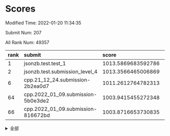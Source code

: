 # Scores

Modified Time: 2022-01-20 11:34:35

Submit Num: 207

All Rank Num: 49357

| rank |               submit               |       score        |       sigma        | pk_num |
| :--- | :--------------------------------- | :----------------- | :----------------- | :----- |
| 1    | jsonzb.test.test_1                 | 1013.5869683592786 | 0.8236632322302314 | 950    |
| 2    | jsonzb.test.submission_level_4     | 1013.3566465006869 | 0.8437347314977003 | 953    |
| 6    | cpp.21_12_24.submission-2b2ea0d7   | 1011.2612764782313 | 0.8151075995844386 | 950    |
| 64   | cpp.2022_01_09.submission-5b0e3de2 | 1003.9415455272348 | 0.7017636239008073 | 963    |
| 66   | cpp.2022_01_09.submission-816672bd | 1003.8716653730835 | 0.7162619741564492 | 949    |


<details>
<summary>全部</summary>

| rank |                 submit                 |       score        |       sigma        | pk_num |
| :--- | :------------------------------------- | :----------------- | :----------------- | :----- |
| 1    | jsonzb.test.test_1                     | 1013.5869683592786 | 0.8236632322302314 | 950    |
| 2    | jsonzb.test.submission_level_4         | 1013.3566465006869 | 0.8437347314977003 | 953    |
| 3    | gobigger.level_3.submission_level_3_35 | 1011.7781036985153 | 0.7763933807341825 | 951    |
| 4    | gobigger.level_3.submission_level_3_38 | 1011.5511032031718 | 0.77812872201451   | 952    |
| 5    | gobigger.level_3.submission_level_3_41 | 1011.4376077913535 | 0.7674493865494297 | 955    |
| 6    | cpp.21_12_24.submission-2b2ea0d7       | 1011.2612764782313 | 0.8151075995844386 | 950    |
| 7    | gobigger.level_3.submission_level_3_37 | 1011.252042216309  | 0.7769968827369378 | 957    |
| 8    | gobigger.level_3.submission_level_3_47 | 1010.9292519982902 | 0.7669213482501832 | 952    |
| 9    | gobigger.level_3.submission_level_3_49 | 1010.8806635977039 | 0.7516838366269647 | 953    |
| 10   | gobigger.level_3.submission_level_3_24 | 1010.8096565643232 | 0.7963854858850481 | 948    |
| 11   | gobigger.level_3.submission_level_3_28 | 1010.6708759015258 | 0.7606371912322497 | 953    |
| 12   | gobigger.level_3.submission_level_3_1  | 1010.6628898428053 | 0.7619411417901834 | 955    |
| 13   | gobigger.level_3.submission_level_3_29 | 1010.5990030885041 | 0.7702936576581764 | 955    |
| 14   | gobigger.level_3.submission_level_3_33 | 1010.4406397646922 | 0.7646460979682453 | 956    |
| 15   | gobigger.level_3.submission_level_3_16 | 1010.4009219344342 | 0.7797770902071212 | 953    |
| 16   | gobigger.level_3.submission_level_3_36 | 1010.3097331884829 | 0.8125247176588924 | 955    |
| 17   | gobigger.level_3.submission_level_3_48 | 1010.2944520728147 | 0.7716995525840277 | 954    |
| 18   | gobigger.level_3.submission_level_3_19 | 1010.274412804862  | 0.7573809150688713 | 952    |
| 19   | gobigger.level_3.submission_level_3_17 | 1010.2717230694215 | 0.7588731434222032 | 953    |
| 20   | gobigger.level_3.submission_level_3_42 | 1010.222500558848  | 0.7605671639853973 | 950    |
| 21   | gobigger.level_3.submission_level_3_10 | 1010.0858578301732 | 0.7530877389110823 | 958    |
| 22   | gobigger.level_3.submission_level_3_22 | 1010.0018184158233 | 0.7577210590385677 | 960    |
| 23   | gobigger.level_3.submission_level_3_21 | 1009.8839173442502 | 0.7571824750811141 | 953    |
| 24   | gobigger.level_3.submission_level_3_20 | 1009.8761005052427 | 0.7364645920729229 | 953    |
| 25   | gobigger.level_3.submission_level_3_11 | 1009.8387888251013 | 0.7538468802009411 | 951    |
| 26   | gobigger.level_3.submission_level_3_0  | 1009.7884308148602 | 0.764563588740023  | 958    |
| 27   | gobigger.level_3.submission_level_3_43 | 1009.7595398814605 | 0.7585797713346756 | 956    |
| 28   | gobigger.level_3.submission_level_3_39 | 1009.7527000869818 | 0.7523764413082934 | 950    |
| 29   | gobigger.level_3.submission_level_3_13 | 1009.7166573577225 | 0.7584607161273519 | 948    |
| 30   | gobigger.level_3.submission_level_3_45 | 1009.657483703545  | 0.7613368985738983 | 958    |
| 31   | gobigger.level_3.submission_level_3_4  | 1009.5836225394813 | 0.7422453388616694 | 958    |
| 32   | gobigger.level_3.submission_level_3_8  | 1009.5825968495342 | 0.7738550058078555 | 957    |
| 33   | gobigger.level_3.submission_level_3_23 | 1009.5073632889189 | 0.732385712947884  | 957    |
| 34   | gobigger.level_3.submission_level_3_15 | 1009.4331660704    | 0.750173383523039  | 947    |
| 35   | gobigger.level_3.submission_level_3_3  | 1009.3061388624925 | 0.7519718134271841 | 953    |
| 36   | gobigger.level_3.submission_level_3_30 | 1009.2782048444323 | 0.7515726903718947 | 955    |
| 37   | gobigger.level_3.submission_level_3_25 | 1009.2373929347478 | 0.7600418421663245 | 947    |
| 38   | gobigger.level_3.submission_level_3_34 | 1009.1999381872645 | 0.7415342537250755 | 958    |
| 39   | gobigger.level_3.submission_level_3_5  | 1009.1937418553027 | 0.7445097643407694 | 953    |
| 40   | gobigger.level_3.submission_level_3_14 | 1009.1754239329384 | 0.7373171627182022 | 956    |
| 41   | gobigger.level_3.submission_level_3_40 | 1009.118308875352  | 0.7600694013616514 | 959    |
| 42   | gobigger.level_3.submission_level_3_2  | 1009.015847395917  | 0.7486264786864426 | 957    |
| 43   | gobigger.level_3.submission_level_3_12 | 1009.0023171114566 | 0.7657698096333737 | 956    |
| 44   | gobigger.level_3.submission_level_3_9  | 1008.9842800285741 | 0.7631331486735964 | 951    |
| 45   | gobigger.level_3.submission_level_3_18 | 1008.9386052060388 | 0.771792020600803  | 954    |
| 46   | gobigger.level_3.submission_level_3_27 | 1008.9148201372394 | 0.7321358122387689 | 950    |
| 47   | gobigger.level_3.submission_level_3_32 | 1008.6639813566183 | 0.7609873747469721 | 956    |
| 48   | gobigger.level_3.submission_level_3_44 | 1008.628429552357  | 0.7376601075264747 | 948    |
| 49   | gobigger.level_3.submission_level_3_31 | 1008.4550637929526 | 0.7481785495152422 | 956    |
| 50   | gobigger.level_3.submission_level_3_6  | 1008.3463823583147 | 0.7400617385673038 | 955    |
| 51   | gobigger.level_3.submission_level_3_7  | 1008.3451426399483 | 0.7371390251598554 | 948    |
| 52   | gobigger.level_3.submission_level_3_46 | 1008.2790950401775 | 0.7410532005338171 | 960    |
| 53   | gobigger.level_3.submission_level_3_26 | 1008.1192728532516 | 0.7566020713363576 | 955    |
| 54   | gobigger.level_1.submission_level_1_19 | 1004.9372387054984 | 0.7240090566980638 | 948    |
| 55   | gobigger.level_1.submission_level_1_23 | 1004.6753084223237 | 0.7245459997184307 | 954    |
| 56   | gobigger.level_1.submission_level_1_46 | 1004.6142539536489 | 0.7215038533112664 | 952    |
| 57   | gobigger.level_1.submission_level_1_10 | 1004.4239861699165 | 0.7144901631722016 | 955    |
| 58   | gobigger.level_1.submission_level_1_5  | 1004.1073261964959 | 0.7146556800573469 | 951    |
| 59   | gobigger.level_1.submission_level_1_21 | 1004.0671284299224 | 0.7188610682584827 | 957    |
| 60   | gobigger.level_1.submission_level_1_25 | 1004.0473499363262 | 0.715176711804099  | 951    |
| 61   | gobigger.level_1.submission_level_1_35 | 1003.986665195493  | 0.7197743150100526 | 957    |
| 62   | gobigger.level_1.submission_level_1_40 | 1003.9847871990692 | 0.7131485484159429 | 955    |
| 63   | gobigger.level_1.submission_level_1_11 | 1003.9694415469006 | 0.7184285682517582 | 958    |
| 64   | cpp.2022_01_09.submission-5b0e3de2     | 1003.9415455272348 | 0.7017636239008073 | 963    |
| 65   | gobigger.level_1.submission_level_1_41 | 1003.8980953739505 | 0.7225882927329235 | 955    |
| 66   | cpp.2022_01_09.submission-816672bd     | 1003.8716653730835 | 0.7162619741564492 | 949    |
| 67   | gobigger.level_1.submission_level_1_20 | 1003.8655959939133 | 0.7100604746037402 | 957    |
| 68   | gobigger.level_1.submission_level_1_4  | 1003.6720887728519 | 0.7125338756023951 | 953    |
| 69   | gobigger.level_1.submission_level_1_39 | 1003.6652666224389 | 0.7170494569177677 | 952    |
| 70   | gobigger.level_1.submission_level_1_8  | 1003.5316309701828 | 0.7169126758203236 | 955    |
| 71   | gobigger.level_1.submission_level_1_38 | 1003.5108464018547 | 0.7234225794039821 | 952    |
| 72   | gobigger.level_1.submission_level_1_49 | 1003.5085033471416 | 0.7277443029850952 | 952    |
| 73   | gobigger.level_1.submission_level_1_43 | 1003.4463864909503 | 0.7206126670243309 | 953    |
| 74   | gobigger.level_1.submission_level_1_1  | 1003.4287877299201 | 0.7144290930987525 | 954    |
| 75   | gobigger.level_1.submission_level_1_28 | 1003.3440254969511 | 0.7156169609574534 | 957    |
| 76   | gobigger.level_1.submission_level_1_2  | 1003.3229440559833 | 0.7120892510107908 | 957    |
| 77   | gobigger.level_1.submission_level_1_3  | 1003.2857715542509 | 0.7023151976142402 | 950    |
| 78   | gobigger.level_1.submission_level_1_36 | 1003.2481637151893 | 0.7146015693830722 | 955    |
| 79   | gobigger.level_1.submission_level_1_37 | 1003.1677432421524 | 0.7231773165926044 | 953    |
| 80   | gobigger.level_1.submission_level_1_24 | 1003.1544056899386 | 0.7121143770081867 | 952    |
| 81   | gobigger.level_1.submission_level_1_33 | 1003.1461968224637 | 0.7095276331593976 | 953    |
| 82   | gobigger.level_1.submission_level_1_29 | 1003.1061183142302 | 0.7138804882302457 | 956    |
| 83   | gobigger.level_1.submission_level_1_15 | 1003.1008103183215 | 0.7172717890628666 | 954    |
| 84   | gobigger.level_1.submission_level_1_0  | 1003.0358207964239 | 0.7098557691808027 | 950    |
| 85   | gobigger.level_1.submission_level_1_27 | 1002.9934092480682 | 0.7147408028470852 | 958    |
| 86   | gobigger.level_1.submission_level_1_42 | 1002.986281104897  | 0.7227473566967039 | 953    |
| 87   | gobigger.level_1.submission_level_1_22 | 1002.8908122750948 | 0.7121827112467108 | 958    |
| 88   | gobigger.level_1.submission_level_1_31 | 1002.8470049126007 | 0.699666763086277  | 954    |
| 89   | gobigger.level_1.submission_level_1_13 | 1002.8238860160925 | 0.71270279958647   | 951    |
| 90   | gobigger.level_1.submission_level_1_18 | 1002.8232706488814 | 0.711958147649757  | 949    |
| 91   | gobigger.level_1.submission_level_1_45 | 1002.7820082510389 | 0.7133317775277962 | 953    |
| 92   | gobigger.level_1.submission_level_1_30 | 1002.7801230259149 | 0.7052144591683216 | 955    |
| 93   | gobigger.level_1.submission_level_1_14 | 1002.6402749307338 | 0.7068832772959298 | 950    |
| 94   | gobigger.level_1.submission_level_1_47 | 1002.5646406986698 | 0.7220647027971657 | 952    |
| 95   | gobigger.level_1.submission_level_1_32 | 1002.5334689579889 | 0.7029288901142595 | 955    |
| 96   | gobigger.level_1.submission_level_1_34 | 1002.5323325899496 | 0.7141301732961773 | 957    |
| 97   | gobigger.level_1.submission_level_1_9  | 1002.5061505669885 | 0.7176809981777361 | 955    |
| 98   | gobigger.level_1.submission_level_1_12 | 1002.4630469633342 | 0.7191852955565979 | 957    |
| 99   | gobigger.level_1.submission_level_1_44 | 1002.4206806363736 | 0.7151043791364278 | 954    |
| 100  | gobigger.level_1.submission_level_1_26 | 1002.3696596344258 | 0.7103013410509686 | 953    |
| 101  | gobigger.level_1.submission_level_1_17 | 1002.3364565677383 | 0.7112606964402226 | 952    |
| 102  | gobigger.level_1.submission_level_1_7  | 1002.1759216953091 | 0.7129238897182505 | 956    |
| 103  | gobigger.level_1.submission_level_1_16 | 1002.1631147803756 | 0.7227245510844568 | 956    |
| 104  | gobigger.level_1.submission_level_1_6  | 1002.0239051659622 | 0.7182512423759039 | 955    |
| 105  | gobigger.level_1.submission_level_1_48 | 1001.8484840626664 | 0.7147545661744376 | 954    |
| 106  | gobigger.random.submission_random_9    | 997.544017527212   | 0.7084404651608047 | 949    |
| 107  | gobigger.random.submission_random_3    | 997.3715487760745  | 0.721138122971017  | 956    |
| 108  | gobigger.random.submission_random_15   | 997.0250947683771  | 0.6993545315285982 | 953    |
| 109  | gobigger.random.submission_random_1    | 996.9327665165215  | 0.6954675029477495 | 954    |
| 110  | gobigger.random.submission_random_35   | 996.7676665111823  | 0.7085950485740635 | 952    |
| 111  | gobigger.random.submission_random_45   | 996.6604107727104  | 0.702310548140165  | 954    |
| 112  | gobigger.random.submission_random_18   | 996.6441894110375  | 0.7066832960204407 | 956    |
| 113  | gobigger.random.submission_random_6    | 996.535781052345   | 0.7273479083050699 | 951    |
| 114  | gobigger.random.submission_random_20   | 996.5266814916619  | 0.6987620212819151 | 956    |
| 115  | gobigger.random.submission_random_2    | 996.5180185573005  | 0.7052234084272218 | 951    |
| 116  | gobigger.random.submission_random_40   | 996.511355510329   | 0.6969508372771517 | 960    |
| 117  | gobigger.random.submission_random_4    | 996.4855460143048  | 0.707278341660175  | 954    |
| 118  | gobigger.random.submission_random_0    | 996.4442993245898  | 0.7085090391124906 | 949    |
| 119  | gobigger.random.submission_random_31   | 996.4184050880168  | 0.7159004542240487 | 954    |
| 120  | gobigger.random.submission_random_47   | 996.3031263439124  | 0.7006795894937761 | 953    |
| 121  | gobigger.random.submission_random_30   | 996.280604682282   | 0.7062435770030439 | 952    |
| 122  | gobigger.random.submission_random_28   | 996.2773290057241  | 0.7087898778615538 | 956    |
| 123  | gobigger.random.submission_random_39   | 996.2551254825916  | 0.7116602873793727 | 958    |
| 124  | gobigger.random.submission_random_26   | 996.2038909086245  | 0.7007816029180965 | 954    |
| 125  | gobigger.random.submission_random_49   | 996.1812152743277  | 0.708372127057197  | 955    |
| 126  | gobigger.random.submission_random_5    | 996.1477793626598  | 0.7110395617429937 | 955    |
| 127  | gobigger.random.submission_random_10   | 996.1331898950133  | 0.709789511548548  | 957    |
| 128  | gobigger.random.submission_random_36   | 996.0807292039892  | 0.7179089574126886 | 955    |
| 129  | gobigger.random.submission_random_14   | 995.9964700873903  | 0.7040977165245247 | 950    |
| 130  | gobigger.random.submission_random_34   | 995.9790600219185  | 0.711120164694482  | 954    |
| 131  | gobigger.random.submission_random_46   | 995.9569196971787  | 0.7104047773656157 | 948    |
| 132  | gobigger.random.submission_random_44   | 995.9232928247525  | 0.7068131259696003 | 953    |
| 133  | gobigger.random.submission_random_32   | 995.9048084121556  | 0.7099230166712306 | 955    |
| 134  | gobigger.random.submission_random_48   | 995.8877296303332  | 0.7093078455014159 | 954    |
| 135  | gobigger.random.submission_random_19   | 995.8720044036932  | 0.7048945167320742 | 947    |
| 136  | gobigger.random.submission_random_13   | 995.8411538524248  | 0.7201547437716439 | 956    |
| 137  | gobigger.random.submission_random_16   | 995.8365243844996  | 0.709228918520369  | 959    |
| 138  | gobigger.random.submission_random_24   | 995.819462126625   | 0.7040072947917656 | 954    |
| 139  | gobigger.random.submission_random_23   | 995.7439886938731  | 0.7047762782255792 | 958    |
| 140  | gobigger.random.submission_random_17   | 995.7178951336714  | 0.7141280146435134 | 955    |
| 141  | gobigger.random.submission_random_12   | 995.7126971756073  | 0.7161729447197278 | 957    |
| 142  | gobigger.random.submission_random_22   | 995.6108820346785  | 0.7056998543537466 | 955    |
| 143  | gobigger.random.submission_random_37   | 995.5718070810176  | 0.7036086744966579 | 951    |
| 144  | gobigger.random.submission_random_43   | 995.5595872029421  | 0.7064164061517048 | 954    |
| 145  | gobigger.random.submission_random_42   | 995.5466817729729  | 0.7157736993877795 | 951    |
| 146  | gobigger.random.submission_random_11   | 995.3962444679821  | 0.7139668207684536 | 948    |
| 147  | gobigger.random.submission_random_7    | 995.2175744810094  | 0.7164592176887011 | 952    |
| 148  | gobigger.random.submission_random_33   | 995.033918166892   | 0.711772404846019  | 954    |
| 149  | gobigger.random.submission_random_38   | 995.0129431837456  | 0.7182625441850351 | 959    |
| 150  | gobigger.random.submission_random_21   | 995.012510635783   | 0.7055175868636387 | 957    |
| 151  | gobigger.random.submission_random_27   | 995.007367988022   | 0.7178159119402857 | 948    |
| 152  | gobigger.random.submission_random_29   | 994.8645368789164  | 0.7103844646662902 | 950    |
| 153  | gobigger.random.submission_random_41   | 994.6662689887937  | 0.7127895161940261 | 950    |
| 154  | gobigger.random.submission_random_25   | 994.6475341059348  | 0.7126004486797651 | 957    |
| 155  | gobigger.level_2.submission_level_2_31 | 993.8011630371153  | 0.7266856672125319 | 960    |
| 156  | gobigger.level_2.submission_level_2_22 | 993.7258194098985  | 0.7484212506391777 | 953    |
| 157  | gobigger.random.submission_random_8    | 993.6671983591204  | 0.7380507876026356 | 955    |
| 158  | gobigger.level_2.submission_level_2_20 | 993.5944942622075  | 0.7325197724693709 | 952    |
| 159  | gobigger.level_2.submission_level_2_10 | 993.5721614747533  | 0.7409954382044657 | 949    |
| 160  | gobigger.level_2.submission_level_2_32 | 993.5517142773538  | 0.7296174794017154 | 955    |
| 161  | gobigger.level_2.submission_level_2_41 | 993.4639280565366  | 0.7273530721987475 | 953    |
| 162  | gobigger.level_2.submission_level_2_45 | 993.4526955406417  | 0.7241140417769721 | 958    |
| 163  | gobigger.level_2.submission_level_2_4  | 993.4351438857007  | 0.7348253798450731 | 948    |
| 164  | gobigger.level_2.submission_level_2_11 | 993.1276957172389  | 0.7444160852001196 | 954    |
| 165  | gobigger.level_2.submission_level_2_33 | 992.868629656236   | 0.7537819532860013 | 953    |
| 166  | gobigger.level_2.submission_level_2_18 | 992.7687682254707  | 0.7348837895139753 | 956    |
| 167  | gobigger.level_2.submission_level_2_34 | 992.6109890088682  | 0.7482670391515568 | 955    |
| 168  | gobigger.level_2.submission_level_2_23 | 992.5145184162727  | 0.741215634480031  | 961    |
| 169  | gobigger.level_2.submission_level_2_26 | 992.5126406688843  | 0.7448595163300723 | 956    |
| 170  | gobigger.level_2.submission_level_2_40 | 992.4688751239806  | 0.7443699449051696 | 957    |
| 171  | gobigger.level_2.submission_level_2_16 | 992.4474798032453  | 0.7380185161748996 | 959    |
| 172  | gobigger.level_2.submission_level_2_8  | 992.4172376838036  | 0.7635205948539088 | 953    |
| 173  | gobigger.level_2.submission_level_2_9  | 992.3996748385372  | 0.7587706252763325 | 949    |
| 174  | gobigger.level_2.submission_level_2_42 | 992.3990298412032  | 0.7600438822624559 | 954    |
| 175  | gobigger.level_2.submission_level_2_0  | 992.3302371155488  | 0.7484762803031907 | 955    |
| 176  | gobigger.level_2.submission_level_2_29 | 992.2643572679781  | 0.7543120168602303 | 953    |
| 177  | gobigger.level_2.submission_level_2_14 | 992.2479403867264  | 0.7471440882137151 | 953    |
| 178  | gobigger.level_2.submission_level_2_17 | 992.2325791159637  | 0.731399264944361  | 951    |
| 179  | gobigger.level_2.submission_level_2_46 | 992.1359895222987  | 0.7471234134898841 | 952    |
| 180  | gobigger.level_2.submission_level_2_49 | 992.0904809005586  | 0.7458222789531088 | 951    |
| 181  | gobigger.level_2.submission_level_2_35 | 992.063759873272   | 0.7142582859531249 | 953    |
| 182  | gobigger.level_2.submission_level_2_21 | 992.0594875181331  | 0.7412637823812435 | 955    |
| 183  | gobigger.level_2.submission_level_2_30 | 992.0180534791624  | 0.7381770303559635 | 953    |
| 184  | gobigger.level_2.submission_level_2_13 | 991.9859749390147  | 0.7689894235919049 | 958    |
| 185  | gobigger.level_2.submission_level_2_1  | 991.9237472375935  | 0.7450527790234096 | 953    |
| 186  | gobigger.level_2.submission_level_2_44 | 991.8847424623265  | 0.7385858000278692 | 951    |
| 187  | gobigger.level_2.submission_level_2_37 | 991.880071115811   | 0.7331766206614639 | 955    |
| 188  | gobigger.level_2.submission_level_2_36 | 991.7564664784242  | 0.7500480109660455 | 956    |
| 189  | gobigger.level_2.submission_level_2_3  | 991.7557269810395  | 0.7498008884333897 | 952    |
| 190  | gobigger.level_2.submission_level_2_39 | 991.745114733315   | 0.7569741411609925 | 954    |
| 191  | gobigger.level_2.submission_level_2_28 | 991.6914120375848  | 0.7322683304209561 | 951    |
| 192  | gobigger.level_2.submission_level_2_47 | 991.6152137480747  | 0.7364466672980001 | 952    |
| 193  | gobigger.level_2.submission_level_2_5  | 991.5212662618846  | 0.7404339706114651 | 956    |
| 194  | gobigger.level_2.submission_level_2_25 | 991.4114333741177  | 0.7499630719549101 | 955    |
| 195  | gobigger.level_2.submission_level_2_24 | 991.4026977639219  | 0.7376419220732623 | 948    |
| 196  | gobigger.level_2.submission_level_2_27 | 991.3947854105685  | 0.7481764858445372 | 955    |
| 197  | gobigger.level_2.submission_level_2_43 | 991.3558246458348  | 0.7603784735359267 | 956    |
| 198  | gobigger.level_2.submission_level_2_19 | 991.2781332497475  | 0.7618410164368659 | 957    |
| 199  | gobigger.level_2.submission_level_2_12 | 991.1989323889161  | 0.7716583938301866 | 949    |
| 200  | gobigger.level_2.submission_level_2_15 | 991.1902577026364  | 0.756934466134348  | 952    |
| 201  | gobigger.level_2.submission_level_2_7  | 990.9503676000342  | 0.7666648045055251 | 950    |
| 202  | gobigger.level_2.submission_level_2_2  | 990.9032209282371  | 0.7609626813788155 | 950    |
| 203  | gobigger.level_2.submission_level_2_38 | 990.7353893361781  | 0.7640363311732243 | 958    |
| 204  | gobigger.level_2.submission_level_2_6  | 990.5938332078308  | 0.7611324982760521 | 954    |
| 205  | gobigger.level_2.submission_level_2_48 | 990.2724699431782  | 0.7824088150500167 | 959    |
| 206  | gobigger.none.submission_none_0        | 977.9641899324528  | 1.385589000415185  | 947    |
| 207  | gobigger.none.submission_none_1        | 976.1001499205249  | 1.4063380711807392 | 952    |

</details>